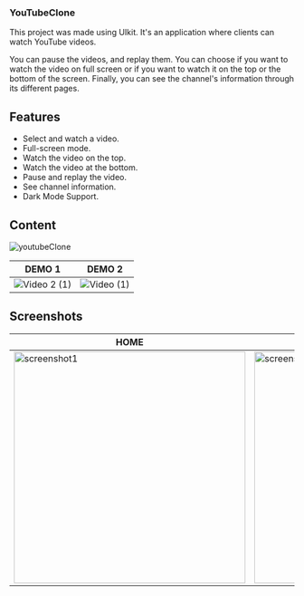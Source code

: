 ### YouTubeClone

This project was made using UIkit. It's an application where clients can watch YouTube videos.

You can pause the videos, and replay them. You can choose if you want to watch the video on full screen or if you want to watch it on the top or the bottom of the screen. Finally, you can see the channel's information through its different pages. 

## Features
- Select and watch a video.
- Full-screen mode.
- Watch the video on the top.
- Watch the video at the bottom.
- Pause and replay the video.
- See channel information.
- Dark Mode Support.

## Content
![youtubeClone](https://github.com/EnmanuelTorres/Thoughts/assets/106885120/cfe94852-e2d9-41fa-96e3-b965e9d235b7)

DEMO 1 | DEMO 2 |
-------|--------|
![Video 2 (1)](https://user-images.githubusercontent.com/106885120/222922471-0d945f09-8681-4da1-843c-cde7c7c36151.gif)|![Video (1)](https://user-images.githubusercontent.com/106885120/222922615-f1baf457-e475-452e-8318-e2811d271392.gif)

## Screenshots
HOME | VIDEOS  |
-------|--------|
<img width="409" alt="screenshot1" src="https://user-images.githubusercontent.com/106885120/222921871-4de348c8-4dd6-4c67-9cf9-445681b434dc.png">|<img width="409" alt="screenshot2" src="https://user-images.githubusercontent.com/106885120/222921875-56001ad2-e888-49f7-bc35-bce3d1d8ed3d.png">
